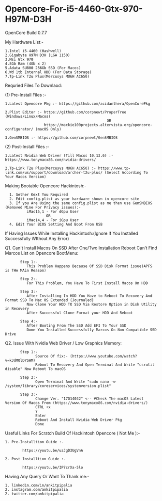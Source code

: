 # Opencore-For-i5-4460-Gtx-970-H97M-D3H

OpenCore Build 0.7.7


My Hardware List:-
  
    1.Intel i5-4460 (Hashwell)
    2.Gigabyte H97M D3H (LGA 1150)
    3.Msi Gtx 970
    4.8Gb Ram (4Gb x 2)
    5.Adata SU800 256Gb SSD (For Macos)
    6.Wd 1tb Internal HDD (For Data Storage)
    7.Tp-Link T2u Plus(Mercusys MU6H AC650)


Requried Files To Downlaod:

 (1) Pre-Install Files :-
 
 
    1.Latest Opencore Pkg :- https://github.com/acidanthera/OpenCorePkg
    
    2.Plist Editor :- https://github.com/corpnewt/ProperTree (Windows/Linux/Macos)
                                                   OR 
                      https://mackie100projects.altervista.org/opencore-configurator/ (macOS Only)
                      
    3.GenSMBIOS :- https://github.com/corpnewt/GenSMBIOS
    
    
    
 (2) Post-Install Files :-
 
    1.Latest Nvidia Web Driver (Till Macos 10.13.6) :- https://www.tonymacx86.com/nvidia-drivers/
    
    2.Tp-Link T2u Plus(Mercusys MU6H AC650) :- https://www.tp-link.com/us/support/download/archer-t2u-plus/ (Select According To Your Macos Version)
    
    
    
Making Bootable Opencore Hackintosh:-
    
      1. Gether Kext You Required 
      2. Edit config.plist as your hardware shown in opencore site
      3. If you Are Using the same config.plist as me then use GenSMBIOS (Removed Mine For Privacy issues):-
              iMac15,1 - For dGpu User
                       OR
              iMac14,4 - For iGpu User
      4. Edit Your BIOS Setting And Boot From USB
      


If Having Issues While Installing Hackintosh:(Ignore If You Installed Successfully WIthout Any Error)
  
  Q1. Can't Install Macos On SSD After One/Two Installation Reboot Can't Find Marcos List on Opencore BootMenu:
           
           Step 1:-
              This Problem Happens Because Of SSD Disk Format issue(APFS is THe MAin Reason)
           
           Step 2:-
              For This Problem, You Have To First Install Macos On HDD 
           
           Step 3:-
              After Installing In HDD You Have to Reboot To Recovery And Format SSD To Mac OS Extended (Journaled)
              Now Clone Your HDD TO SSD Via Restore Option in Disk Utility in Recovery
              After Successful Clone Format your HDD And Reboot
           
           Step 4:-
              After Booting From The SSD Add EFI To Your SSD
              Done You Installed Successfully Marcos On Non-Compatible SSD Drive 
              
              
              
  Q2. Issue With Nvidia Web Driver / Low Graphics Memory:
            
           Step 1:-
                  Source Of fix:- (https://www.youtube.com/watch?v=kJdMOlDYSWM)
                  Reboot To Recovery And Open Terminal And Write "csrutil disable" Now Reboot To macOS
                  
           Step 2:-
                  Open Terminal And Write "sudo nano -w /system/library/coreservices/systemversion.plist"
                  
           Step 3:-
                  Change Ver. "17G14042" <-- #Check The macOS Latest Version Of Macos From (https://www.tonymacx86.com/nvidia-drivers/)
                  CTRL +x
                  Y
                  Enter
                  Reboot And Install Nvidia Web Driver Pkg
                  Done
                  
                  

Useful Links For Scratch Build Of Hackintosh Opencore ( Not Me ):-
    
    1. Pre-Installtion Guide :-
    
            https://youtu.be/uzJgD3UgVnA
            
    2. Post Installtion Guide :-
    
            https://youtu.be/IP7crXa-5lo





Having Any Query Or Want To Thank me:-
    
    1. linkedin.com/in/ankitpipalia
    2. instagram.com/ankitpipalia
    2. twitter.com/ankitpipalia
